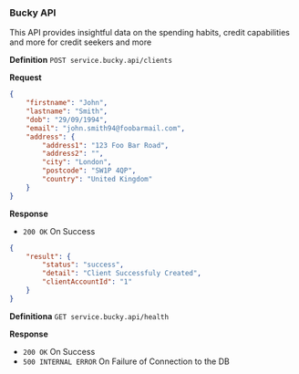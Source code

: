 ### Bucky API
This API provides insightful data on the spending habits, credit capabilities and more for credit seekers and more

**Definition**
`POST service.bucky.api/clients`

**Request**
```json
{
    "firstname": "John",
    "lastname": "Smith",
    "dob": "29/09/1994",
    "email": "john.smith94@foobarmail.com",
    "address": {
        "address1": "123 Foo Bar Road",
        "address2": "",
        "city": "London",
        "postcode": "SW1P 4QP",
        "country": "United Kingdom"
    }
}
```

**Response**
- `200 OK` On Success
 
```json
{
    "result": {
        "status": "success",
        "detail": "Client Successfuly Created",
        "clientAccountId": "1"
    }
}
```

**Definitiona**
`GET service.bucky.api/health`

**Response**
- `200 OK` On Success
- `500 INTERNAL ERROR` On Failure of Connection to the DB

